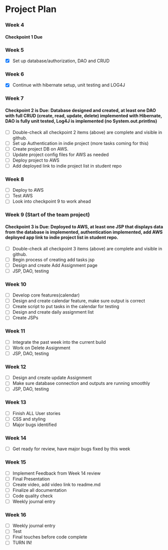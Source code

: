 # Project Plan

### Week 4
#### Checkpoint 1 Due

### Week 5

- [x] Set up database/authorization, DAO and CRUD

### Week 6

- [x] Continue with hibernate setup, unit testing and LOG4J

### Week 7
#### Checkpoint 2 is Due: Database designed and created, at least one DAO with full CRUD (create, read, update, delete) implemented with Hibernate, DAO is fully unit tested, Log4J is implemented (no System.out.printlns)

- [ ] Double-check all checkpoint 2 items (above) are complete and visible in github.
- [ ] Set up Authentication in indie project (more tasks coming for this)
- [ ] Create project DB on AWS.
- [ ] Update project config files for AWS as needed
- [ ] Deploy project to AWS
- [ ] Add deployed link to indie project list in student repo

### Week 8

- [ ] Deploy to AWS
- [ ] Test AWS
- [ ] Look into checkpoint 9 to work ahead

### Week 9 (Start of the team project)
#### Checkpoint 3 is Due: Deployed to AWS, at least one JSP that displays data from the database is implemented, authentication implemented, add AWS deployed app link to indie project list in student repo.
- [ ] Double-check all checkpoint 3 items (above) are complete and visible in github.
- [ ] Begin process of creating add tasks jsp
- [ ] Design and create Add Assignment page
- [ ] JSP, DAO, testing

### Week 10
- [ ] Develop core features(calendar)
- [ ] Design and create calendar feature, make sure output is correct
- [ ] Create script to put tasks in the calendar for testing
- [ ] Design and create daily assignment list
- [ ] Create JSPs
      
### Week 11
- [ ] Integrate the past week into the current build
- [ ] Work on Delete Assignment
- [ ] JSP, DAO, testing
      
### Week 12
- [ ] Design and create update Assignment
- [ ] Make sure database connection and outputs are running smoothly
- [ ] JSP, DAO, testing
      
### Week 13
- [ ] Finish ALL User stories
- [ ] CSS and styling
- [ ] Major bugs identified
      
### Week 14
- [ ] Get ready for review, have major bugs fixed by this week
      
### Week 15
- [ ] Implement Feedback from Week 14 review
- [ ] Final Presentation
- [ ] Create video, add video link to readme.md
- [ ] Finalize all documentation
- [ ] Code quality check
- [ ] Weekly journal entry

### Week 16
- [ ] Weekly journal entry
- [ ] Test
- [ ] Final touches before code complete
- [ ] TURN IN!
